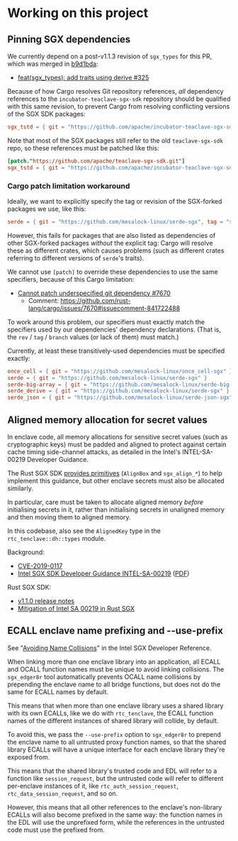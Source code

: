 # Working on this project

## Pinning SGX dependencies

We currently depend on a post-v1.1.3 revision of `sgx_types` for this PR,
which was merged in [b9d1bda](https://github.com/apache/incubator-teaclave-sgx-sdk/commit/b9d1bda674564668f8cf2e1ee202d08533fde46f):

* [feat(sgx_types): add traits using derive #325](https://github.com/apache/incubator-teaclave-sgx-sdk/pull/325)

Because of how Cargo resolves Git repository references, _all_ dependency references to the
`incubator-teaclave-sgx-sdk` repository should be qualified with this same revision,
to prevent Cargo from resolving conflicting versions of the SGX SDK packages:

```toml
sgx_tstd = { git = "https://github.com/apache/incubator-teaclave-sgx-sdk.git", rev = "b9d1bda" }
```

Note that most of the SGX packages still refer to the old `teaclave-sgx-sdk` repo,
so these references must be patched like this:

```toml
[patch."https://github.com/apache/teaclave-sgx-sdk.git"]
sgx_tstd = { git = "https://github.com/apache/incubator-teaclave-sgx-sdk.git", rev = "b9d1bda" }
```

### Cargo patch limitation workaround

Ideally, we want to explicitly specify the tag or revision of the SGX-forked packages we use,
like this:

```toml
serde = { git = "https://github.com/mesalock-linux/serde-sgx", tag = "sgx_1.1.3" }
```

However, this fails for packages that are also listed as dependencies of other SGX-forked packages
_without_ the explicit tag: Cargo will resolve these as different crates, which causes problems
(such as different crates referring to different versions of `serde`'s traits).

We cannot use `[patch]` to override these dependencies to use the same specifiers,
because of this Cargo limitation:

* [Cannot patch underspecified git dependency #7670](https://github.com/rust-lang/cargo/issues/7670)
  * Comment: <https://github.com/rust-lang/cargo/issues/7670#issuecomment-841722488>

To work around this problem, our specifiers must exactly match the specifiers used by our dependencies'
dependency declarations. (That is, the `rev` / `tag` / `branch` values (or lack of them) must match.)

Currently, at least these transitively-used dependencies must be specified exactly:

```toml
once_cell = { git = "https://github.com/mesalock-linux/once_cell-sgx" }
serde = { git = "https://github.com/mesalock-linux/serde-sgx" }
serde-big-array = { git = "https://github.com/mesalock-linux/serde-big-array-sgx" }
serde_derive = { git = "https://github.com/mesalock-linux/serde-sgx" }
serde_json = { git = "https://github.com/mesalock-linux/serde-json-sgx" }
```


## Aligned memory allocation for secret values

In enclave code, all memory allocations for sensitive secret values (such as cryptographic keys)
must be padded and aligned to protect against certain cache timing side-channel attacks,
as detailed in the Intel's INTEL-SA-00219  Developer Guidance.

The Rust SGX SDK [provides primitives] (`AlignBox` and `sgx_align_*`) to help implement this guidance,
but other enclave secrets must also be allocated similarly.

[provides primitives]: https://github.com/apache/incubator-teaclave-sgx-sdk/wiki/Mitigation-of-Intel-SA-00219-in-Rust-SGX#rust-sgx-provided-primitive

In particular, care must be taken to allocate aligned memory _before_ initialising secrets in it,
rather than initialising secrets in unaligned memory and then moving them to aligned memory.

In this codebase, also see the `AlignedKey` type in the `rtc_tenclave::dh::types` module.

Background:

* [CVE-2019-0117](http://cve.mitre.org/cgi-bin/cvename.cgi?name=CVE-2019-0117)
* [Intel SGX SDK Developer Guidance INTEL-SA-00219](https://software.intel.com/content/www/us/en/develop/download/intel-sgx-sdk-developer-guidance-intel-sa-00219.html)
  ([PDF](https://software.intel.com/content/dam/develop/public/us/en/documents/intel-sgx-sdk-developer-guidance-intel-sa-00219.pdf))


Rust SGX SDK:

* [v1.1.0 release notes](https://github.com/apache/incubator-teaclave-sgx-sdk/blob/v1.1.0/release_notes.md#rust-sgx-sdk-v110)
* [Mitigation of Intel SA 00219 in Rust SGX](https://github.com/apache/incubator-teaclave-sgx-sdk/wiki/Mitigation-of-Intel-SA-00219-in-Rust-SGX)


## ECALL enclave name prefixing and --use-prefix

See "[Avoiding Name Collisions]" in the Intel SGX Developer Reference.

[Avoiding Name Collisions]: https://download.01.org/intel-sgx/sgx-linux/2.13/docs/Intel_SGX_Developer_Reference_Linux_2.13_Open_Source.pdf#Avoiding%20Name%20Collisions

When linking more than one enclave library into an application,
all ECALL and OCALL function names must be unique to avoid linking collisions.
The `sgx_edger8r` tool automatically prevents OCALL name collisions by
prepending the enclave name to all bridge functions, but does not do the same
for ECALL names by default.

This means that when more than one enclave library uses a shared library with
its own ECALLs, like we do with `rtc_tenclave`, the ECALL function names of
the different instances of shared library will collide, by default.

To avoid this, we pass the `--use-prefix` option to `sgx_edger8r` to prepend
the enclave name to all untrusted proxy function names, so that the shared
library ECALLs will have a unique interface for each enclave library they're
exposed from.

This means that the shared library's trusted code and EDL will refer to a function
like `session_request`, but the untrusted code will refer to different per-enclave
instances of it, like `rtc_auth_session_request`, `rtc_data_session_request`,
and so on.

However, this means that all other references to the enclave's non-library ECALLs
will also become prefixed in the same way: the function names in the EDL will use
the unprefixed form, while the references in the untrusted code must use the
prefixed from.
